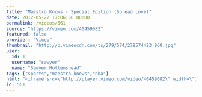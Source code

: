 ```yaml
---
title: "Maestro Knows - Special Edition (Spread Love)"
date: 2012-05-22 17:06:56 00:00
permalink: /videos/561
source: "https://vimeo.com/40459082"
featured: false
provider: "Vimeo"
thumbnail: "http://b.vimeocdn.com/ts/279/574/279574423_960.jpg"
user:
  id: 1
  username: "sawyer"
  name: "Sawyer Hollenshead"
tags: ["sports","maestro knows","nba"]
html: "<iframe src=\"http://player.vimeo.com/video/40459082\" width=\"1280\" height=\"720\" frameborder=\"0\" webkitallowfullscreen mozallowfullscreen allowfullscreen></iframe>"
id: 561
---
```


